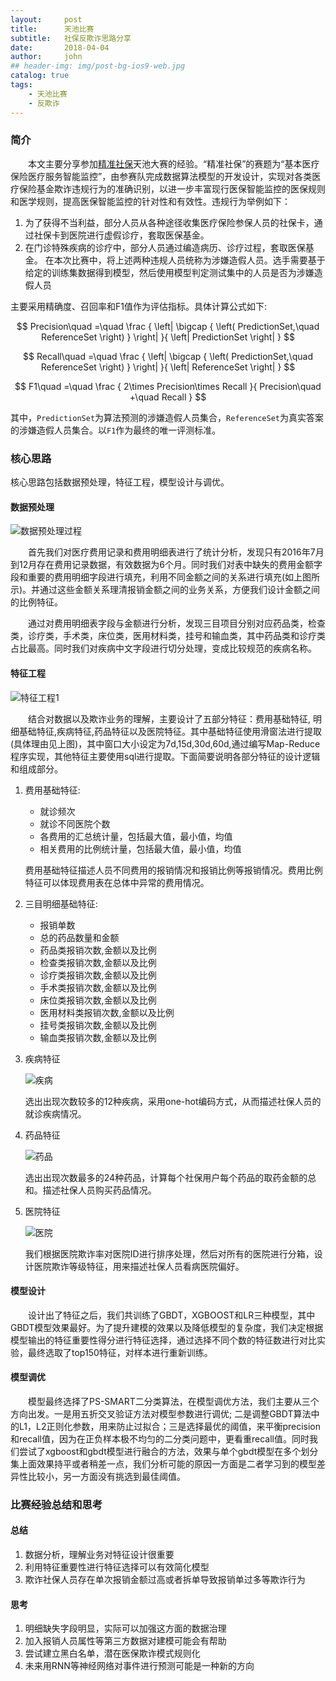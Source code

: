 ```yaml
---
layout:     post
title:      天池比赛
subtitle:   社保反欺诈思路分享
date:       2018-04-04
author:     john
## header-img: img/post-bg-ios9-web.jpg
catalog: true
tags:
    - 天池比赛
    - 反欺诈
---
```


### 简介
&emsp;&emsp;本文主要分享参加[精准社保](https://tianchi.aliyun.com/competition/information.htm?spm=5176.100067.5678.2.4a7934c0WLnZRO&raceId=231607)天池大赛的经验。“精准社保”的赛题为“基本医疗保险医疗服务智能监控”，由参赛队完成数据算法模型的开发设计，实现对各类医疗保险基金欺诈违规行为的准确识别，以进一步丰富现行医保智能监控的医保规则和医学规则，提高医保智能监控的针对性和有效性。违规行为举例如下：
1. 为了获得不当利益，部分人员从各种途径收集医疗保险参保人员的社保卡，通过社保卡到医院进行虚假诊疗，套取医保基金。
2. 在门诊特殊疾病的诊疗中，部分人员通过编造病历、诊疗过程，套取医保基金。
在本次比赛中，将上述两种违规人员统称为涉嫌造假人员。选手需要基于给定的训练集数据得到模型，然后使用模型判定测试集中的人员是否为涉嫌造假人员

主要采用精确度、召回率和F1值作为评估指标。具体计算公式如下:

$$
  Precision\quad =\quad \frac { \left| \bigcap { \left( PredictionSet,\quad ReferenceSet \right)  }  \right|  }{ \left| PredictionSet \right|  }
$$

$$
  Recall\quad =\quad \frac { \left| \bigcap { \left( PredictionSet,\quad ReferenceSet \right)  }  \right|  }{ \left| ReferenceSet \right|  }
$$

$$
  F1\quad =\quad \frac { 2\times Precision\times Recall }{ Precision\quad +\quad Recall }
$$

其中，`PredictionSet`为算法预测的涉嫌造假人员集合，`ReferenceSet`为真实答案的涉嫌造假人员集合。以`F1`作为最终的唯一评测标准。

### 核心思路
核心思路包括数据预处理，特征工程，模型设计与调优。
#### 数据预处理
![数据预处理过程](/blog/img/in_post/feature-handling.jpg)

&emsp;&emsp;首先我们对医疗费用记录和费用明细表进行了统计分析，发现只有2016年7月到12月存在费用记录数据，有效数据为6个月。同时我们对表中缺失的费用金额字段和重要的费用明细字段进行填充，利用不同金额之间的关系进行填充(如上图所示)。并通过这些金额关系理清报销金额之间的业务关系，方便我们设计金额之间的比例特征。

&emsp;&emsp;通过对费用明细表字段与金额进行分析，发现三目项目分别对应药品类，检查类，诊疗类，手术类，床位类，医用材料类，挂号和输血类，其中药品类和诊疗类占比最高。同时我们对疾病中文字段进行切分处理，变成比较规范的疾病名称。

#### 特征工程
![特征工程1](/blog/img/in_post/feature-coding-1.jpg)

&emsp;&emsp;结合对数据以及欺诈业务的理解，主要设计了五部分特征：费用基础特征, 明细基础特征,疾病特征,药品特征以及医院特征。其中基础特征使用滑窗法进行提取(具体理由见上图)，其中窗口大小设定为7d,15d,30d,60d,通过编写Map-Reduce程序实现，其他特征主要使用sql进行提取。下面简要说明各部分特征的设计逻辑和组成部分。

1. 费用基础特征:
   - 就诊频次
   - 就诊不同医院个数
   - 各费用的汇总统计量，包括最大值，最小值，均值
   - 相关费用的比例统计量，包括最大值，最小值，均值

   费用基础特征描述人员不同费用的报销情况和报销比例等报销情况。费用比例特征可以体现费用表在总体中异常的费用情况。
2. 三目明细基础特征:
   - 报销单数
   - 总的药品数量和金额
   - 药品类报销次数,金额以及比例
   - 检查类报销次数,金额以及比例
   - 诊疗类报销次数,金额以及比例
   - 手术类报销次数,金额以及比例
   - 床位类报销次数,金额以及比例
   - 医用材料类报销次数,金额以及比例
   - 挂号类报销次数,金额以及比例
   - 输血类报销次数,金额以及比例

3. 疾病特征

   ![疾病](/blog/img/in_post/disease.jpg)

   选出出现次数较多的12种疾病，采用one-hot编码方式，从而描述社保人员的就诊疾病情况。

4. 药品特征

   ![药品](/blog/img/in_post/drug.jpg)

   选出出现次数最多的24种药品，计算每个社保用户每个药品的取药金额的总和。描述社保人员购买药品情况。

5. 医院特征

   ![医院](/blog/img/in_post/hospital.jpg)

   我们根据医院欺诈率对医院ID进行排序处理，然后对所有的医院进行分箱，设计医院欺诈等级特征，用来描述社保人员看病医院偏好。

#### 模型设计
&emsp;&emsp;设计出了特征之后，我们共训练了GBDT，XGBOOST和LR三种模型，其中GBDT模型效果最好。为了提升建模的效果以及降低模型的复杂度，我们决定根据模型输出的特征重要性得分进行特征选择，通过选择不同个数的特征数进行对比实验，最终选取了top150特征，对样本进行重新训练。

#### 模型调优
&emsp;&emsp;模型最终选择了PS-SMART二分类算法，在模型调优方法，我们主要从三个方向出发。一是用五折交叉验证方法对模型参数进行调优; 二是调整GBDT算法中的L1，L2正则化参数，用来防止过拟合；三是选择最优的阈值，来平衡precision和recall值，因为在正负样本极不均匀的二分类问题中，更看重recall值。同时我们尝试了xgboost和gbdt模型进行融合的方法，效果与单个gbdt模型在多个划分集上面效果持平或者稍差一点，我们分析可能的原因一方面是二者学习到的模型差异性比较小，另一方面没有挑选到最佳阈值。

### 比赛经验总结和思考
#### 总结
1. 数据分析，理解业务对特征设计很重要
2. 利用特征重要性进行特征选择可以有效简化模型
3. 欺诈社保人员存在单次报销金额过高或者拆单导致报销单过多等欺诈行为

#### 思考
1. 明细缺失字段明显，实际可以加强这方面的数据治理
2. 加入报销人员属性等第三方数据对建模可能会有帮助
3. 尝试建立黑白名单，潜在医保欺诈模式规则化
4. 未来用RNN等神经网络对事件进行预测可能是一种新的方向
